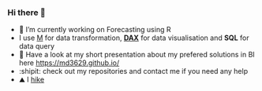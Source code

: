 ### Hi there 👋


- 🔭 I’m currently working on Forecasting using R
- I use [M](https://learn.microsoft.com/en-us/powerquery-m/) for data transformation, [**DAX**](https://learn.microsoft.com/en-us/dax/) for data visualisation and **SQL** for data query
- 👯 Have a look at my short presentation about my prefered solutions in BI here https://md3629.github.io/
- :shipit: check out my repositories and contact me if you need any help
- ⛰️ I [hike](https://www.komoot.com/user/1237165682049)


